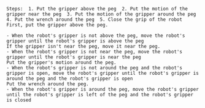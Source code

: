 
    Steps:  1. Put the gripper above the peg  2. Put the motion of the gripper near the peg  3. Put the motion of the gripper around the peg  4. Put the wrench around the peg  5. Close the grip of the robot
    First, put the gripper above the peg.
    
    - When the robot's gripper is not above the peg, move the robot's gripper until the robot's gripper is above the peg
    If the gripper isn't near the peg, move it near the peg.
    - When the robot's gripper is not near the peg, move the robot's gripper until the robot's gripper is near the peg
    Put the gripper's motion around the peg.
    - When the robot's gripper is not around the peg and the robot's gripper is open, move the robot's gripper until the robot's gripper is around the peg and the robot's gripper is open
    Put the wrench around the peg.
    - When the robot's gripper is around the peg, move the robot's gripper until the robot's gripper is left of the peg and the robot's gripper is closed